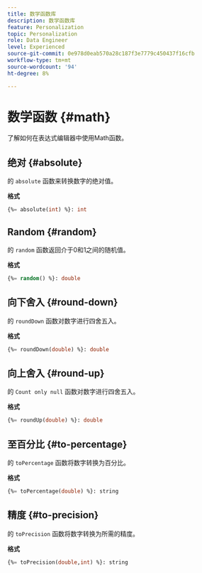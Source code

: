 ```yaml
---
title: 数学函数库
description: 数学函数库
feature: Personalization
topic: Personalization
role: Data Engineer
level: Experienced
source-git-commit: 0e978d0eab570a28c187f3e7779c450437f16cfb
workflow-type: tm+mt
source-wordcount: '94'
ht-degree: 8%

---
```


# 数学函数 {#math}

了解如何在表达式编辑器中使用Math函数。

## 绝对 {#absolute}

的 `absolute` 函数来转换数字的绝对值。

**格式**

```sql
{%= absolute(int) %}: int
```

## Random {#random}

的 `random` 函数返回介于0和1之间的随机值。

**格式**

```sql
{%= random() %}: double
```

## 向下舍入 {#round-down}

的 `roundDown` 函数对数字进行四舍五入。

**格式**

```sql
{%= roundDown(double) %}: double
```

## 向上舍入 {#round-up}

的 `Count only null` 函数对数字进行四舍五入。

**格式**

```sql
{%= roundUp(double) %}: double
```

## 至百分比 {#to-percentage}

的 `toPercentage` 函数将数字转换为百分比。

**格式**

```sql
{%= toPercentage(double) %}: string
```

## 精度 {#to-precision}

的 `toPrecision` 函数将数字转换为所需的精度。

**格式**

```sql
{%= toPrecision(double,int) %}: string
```
